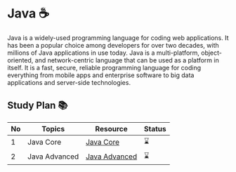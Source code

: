 # Java :coffee:

Java is a widely-used programming language for coding web applications. It has been a popular choice among developers for over two decades, with millions of Java applications in use today. Java is a multi-platform, object-oriented, and network-centric language that can be used as a platform in itself. It is a fast, secure, reliable programming language for coding everything from mobile apps and enterprise software to big data applications and server-side technologies.

## Study Plan :books:

|No|Topics|Resource|Status|
|--|-------------|--------|------|
|1|Java Core|[Java Core](https://github.com/abbos0123/Java/tree/main/Java-Core)|:hourglass:|
|2|Java Advanced|[Java Advanced](https://github.com/abbos0123/Java/tree/main/Java-Advanced)|:hourglass:|
